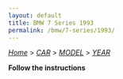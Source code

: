 ```yaml
---
layout: default
title: BMW 7 Series 1993
permalink: /bmw/7-series/1993/
---
```

[*Home*](/) > [*CAR*](/car/) > [*MODEL*](/car/model/) > [*YEAR*](/car/model/year/)

**Follow the instructions**